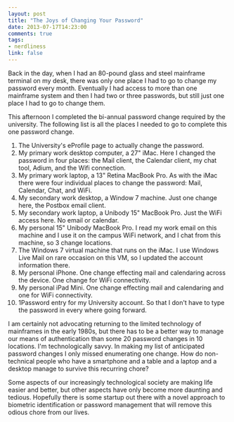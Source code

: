 ```yaml
---
layout: post
title: "The Joys of Changing Your Password"
date: 2013-07-17T14:23:00
comments: true
tags:
- nerdliness
link: false
---
```

Back in the day, when I had an 80-pound glass and steel mainframe terminal on my desk, there was only one place I had to go to change my password every month. Eventually I had access to more than one mainframe system and then I had two or three passwords, but still just one place I had to go to change them.

This afternoon I completed the bi-annual password change required by the university. The following list is all the places I needed to go to complete this one password change.

1. The University's eProfile page to actually change the password.
2. My primary work desktop computer, a 27" iMac. Here I changed the password in four places: the Mail client, the Calendar client, my chat tool, Adium, and the Wifi connection.
3. My primary work laptop, a 13" Retina MacBook Pro. As with the iMac there were four individual places to change the password: Mail, Calendar, Chat, and WiFi.
4. My secondary work desktop, a Window 7 machine. Just one change here, the Postbox email client.
5. My secondary work laptop, a Unibody 15" MacBook Pro. Just the WiFi access here. No email or calendar.
6. My personal 15" Unibody MacBook Pro. I read my work email on this machine and I use it on the campus WiFi network, and I chat from this machine, so 3 change locations.
7. The Windows 7 virtual machine that runs on the iMac. I use Windows Live Mail on rare occasion on this VM, so I updated the account information there.
8. My personal iPhone. One change effecting mail and calendaring across the device. One change for WiFi connectivity.
9. My personal iPad Mini. One change effecting mail and calendaring and one for WiFi connectivity.
10. 1Password entry for my University account. So that I don't have to type the password in every where going forward.

I am certainly not advocating returning to the limited technology of mainframes in the early 1980s, but there has to be a better way to manage our means of authentication than some 20 password changes in 10 locations. I'm technologically savvy. In making my list of anticipated password changes I only missed enumerating one change. How do non-technical people who have a smartphone and a table and a laptop and a desktop manage to survive this recurring chore? 

Some aspects of our increasingly technological society are making life easier and better, but other aspects have only become more daunting and tedious. Hopefully there is some startup out there with a novel approach to biometric identification or password management that will remove this odious chore from our lives. 
